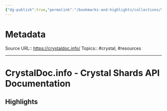 ```yaml
---
{"dg-publish":true,"permalink":"/bookmarks-and-highlights/collections/tools/crystal-doc-info-crystal-shards-api-documentation/","noteIcon":""}
---
```



# Metadata
Source URL:: https://crystaldoc.info/
Topics:: #crystal, #resources

---
# CrystalDoc.info - Crystal Shards API Documentation



## Highlights
